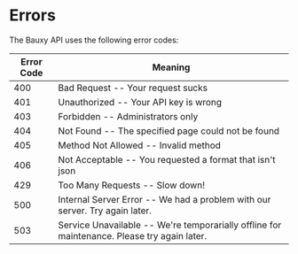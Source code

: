 # Errors

The Bauxy API uses the following error codes:

Error Code | Meaning
---------- | -------
400 | Bad Request -- Your request sucks
401 | Unauthorized -- Your API key is wrong
403 | Forbidden -- Administrators only
404 | Not Found -- The specified page could not be found
405 | Method Not Allowed -- Invalid method
406 | Not Acceptable -- You requested a format that isn't json
429 | Too Many Requests -- Slow down!
500 | Internal Server Error -- We had a problem with our server. Try again later.
503 | Service Unavailable -- We're temporarially offline for maintenance. Please try again later.
